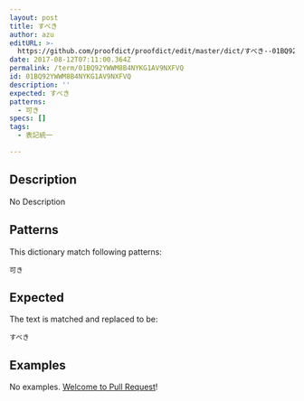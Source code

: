 ```yaml
---
layout: post
title: すべき
author: azu
editURL: >-
  https://github.com/proofdict/proofdict/edit/master/dict/すべき--01BQ92YWWM8B4NYKG1AV9NXFVQ.yml
date: 2017-08-12T07:11:00.364Z
permalink: /term/01BQ92YWWM8B4NYKG1AV9NXFVQ
id: 01BQ92YWWM8B4NYKG1AV9NXFVQ
description: ''
expected: すべき
patterns:
  - 可き
specs: []
tags:
  - 表記統一

---
```


## Description

No Description 

## Patterns

This dictionary match following patterns:

    可き

## Expected

The text is matched and replaced to be:

    すべき

## Examples

No examples. [Welcome to Pull Request](https://github.com/jser/jser.info/edit/master/dict/すべき--01BQ92YWWM8B4NYKG1AV9NXFVQ.yml)!
